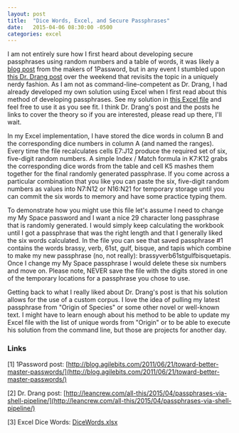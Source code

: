 ```yaml
---
layout: post
title:  "Dice Words, Excel, and Secure Passphrases"
date:   2015-04-06 08:30:00 -0500
categories: excel
---
```

I am not entirely sure how I first heard about developing secure passphrases using random numbers and a table of words, it was likely a [blog post](http://blog.agilebits.com/2011/06/21/toward-better-master-passwords/) from the makers of 1Password, but in any event I stumbled upon [this Dr. Drang post](http://leancrew.com/all-this/2015/04/passphrases-via-shell-pipeline/) over the weekend that revisits the topic in a uniquely nerdy fashion. As I am not as command-line-competent as Dr. Drang, I had already developed my own solution using Excel when I first read about this method of developing passphrases. See my solution in [this Excel file](/files/DiceWords.xlsx) and feel free to use it as you see fit. I think Dr. Drang's post and the posts he links to cover the theory so if you are interested, please read up there, I'll wait.

In my Excel implementation, I have stored the dice words in column B and the corresponding dice numbers in column A (and named the ranges). Every time the file recalculates cells E7:J12 produce the required set of six, five-digit random numbers. A simple Index / Match formula in K7:K12 grabs the corresponding dice words from the table and cell K5 mashes them together for the final randomly generated passphrase. If you come across a particular combination that you like you can paste the six, five-digit random numbers as values into N7:N12 or N16:N21 for temporary storage until you can commit the six words to memory and have some practice typing them.

To demonstrate how you might use this file let's assume I need to change my My Space password and I want a nice 29 character long passphrase that is randomly generated. I would simply keep calculating the workbook until I got a passphrase that was the right length and that I generally liked the six words calculated. In the file you can see that saved passphrase #1 contains the words brassy, verb, 61st, gulf, bisque, and tapis which combine to make my new passphrase (no, not really): brassyverb61stgulfbisquetapis. Once I change my My Space passphrase I would delete these six numbers and move on. Please note, NEVER save the file with the digits stored in one of the temporary locations for a passphrase you chose to use.

Getting back to what I really liked about Dr. Drang's post is that his solution allows for the use of a custom corpus. I love the idea of pulling my latest passphrase from "Origin of Species" or some other novel or well-known text. I might have to learn enough about his method to be able to update my Excel file with the list of unique words from "Origin" or to be able to execute his solution from the command line, but those are projects for another day.

### Links

[1] 1Password post: [http://blog.agilebits.com/2011/06/21/toward-better-master-passwords/](http://blog.agilebits.com/2011/06/21/toward-better-master-passwords/)

[2] Dr. Drang post: [http://leancrew.com/all-this/2015/04/passphrases-via-shell-pipeline/](http://leancrew.com/all-this/2015/04/passphrases-via-shell-pipeline/)

[3] Excel Dice Words: [DiceWords.xlsx](/files/DiceWords.xlsx)
